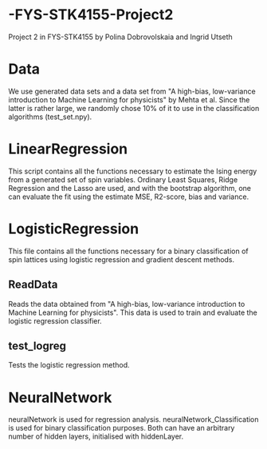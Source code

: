 # -FYS-STK4155-Project2

Project 2 in FYS-STK4155 by Polina Dobrovolskaia and Ingrid Utseth

# Data

We use generated data sets and a data set from "A high-bias, low-variance introduction to Machine Learning for physicists" by Mehta et al. Since the latter is rather large, we randomly chose 10% of it to use in the classification algorithms (test_set.npy). 

# LinearRegression

This script contains all the functions necessary to estimate the Ising energy from a generated set of spin variables. Ordinary Least Squares, Ridge Regression and the Lasso are used, and with the bootstrap algorithm, one can evaluate the fit using the estimate MSE, R2-score, bias and variance. 


# LogisticRegression

This file contains all the functions necessary for a binary classification of spin lattices using logistic regression and gradient descent methods. 

## ReadData

Reads the data obtained from "A high-bias, low-variance introduction to Machine Learning for physicists". This data is used to train and evaluate the logistic regression classifier. 

## test_logreg

Tests the logistic regression method. 

# NeuralNetwork

neuralNetwork is used for regression analysis. neuralNetwork_Classification is used for binary classification purposes. Both can have an arbitrary number of hidden layers, initialised with hiddenLayer. 